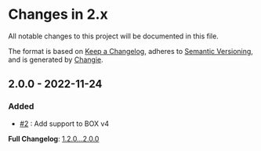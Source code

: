 <!-- markdownlint-disable MD013 MD024 -->
# Changes in 2.x

All notable changes to this project will be documented in this file.

The format is based on [Keep a Changelog](https://keepachangelog.com/en/1.0.0/),
adheres to [Semantic Versioning](https://semver.org/spec/v2.0.0.html),
and is generated by [Changie](https://github.com/miniscruff/changie).

## 2.0.0 - 2022-11-24

### Added

- [#2](https://github.com/llaville/box-manifest/issues/2) : Add support to BOX v4

**Full Changelog**: [1.2.0...2.0.0](https://github.com/llaville/box-manifest/compare/1.2.0...2.0.0)
